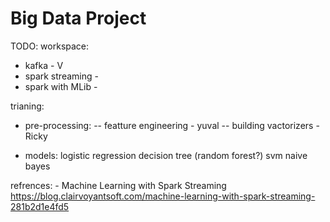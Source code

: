 # Big Data Project
TODO:
workspace:
  - kafka - V
  - spark streaming -
  - spark with MLib -

trianing:
  - pre-processing:
    -- featture engineering - yuval
    -- building vactorizers - Ricky
  
  - models:
      logistic regression
      decision tree (random forest?)
      svm
      naive bayes
      
refrences:
    - Machine Learning with Spark Streaming
    https://blog.clairvoyantsoft.com/machine-learning-with-spark-streaming-281b2d1e4fd5
